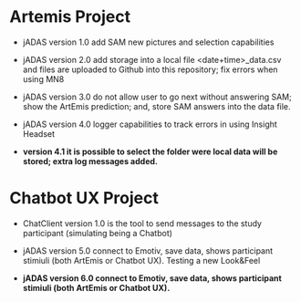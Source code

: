 # Artemis Project

* jADAS version 1.0 add SAM new pictures and selection capabilities

* jADAS  version 2.0 add storage into a local file <date+time>_data.csv and files are uploaded to Github into this repository; fix errors when using MN8

* jADAS  version 3.0 do not allow user to go next without answering SAM; show the ArtEmis prediction; and, store SAM answers into the data file.

* jADAS version 4.0 logger capabilities to track errors in using Insight Headset

* **version 4.1 it is possible to select the folder were local data will be stored; extra log messages added.**

# Chatbot UX Project
  
* ChatClient version 1.0 is the tool to send messages to the study participant (simulating being a Chatbot)

* jADAS version 5.0 connect to Emotiv, save data, shows participant stimiuli (both ArtEmis or Chatbot UX). Testing a new Look&Feel

* **jADAS version 6.0 connect to Emotiv, save data, shows participant stimiuli (both ArtEmis or Chatbot UX).**

